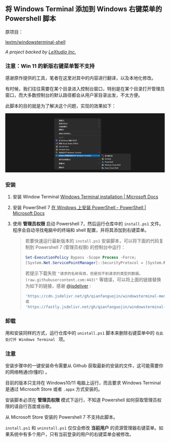 ## 将 Windows Terminal 添加到 Windows 右键菜单的 Powershell 脚本

原项目：

[lextm/windowsterminal-shell](https://github.com/lextm/windowsterminal-shell) 

*A project backed by [LeXtudio Inc.](https://www.lextudio.com)* 

### 注意：Win 11 的新版右键菜单暂不支持
感谢原作提供的工具，笔者在这里对其中的内容进行翻译，以及本地化修改。

有时候，我们往往需要在某个目录进入控制台窗口，特别是在某个目录打开管理员窗口，而大多数控制台的默认路径都会从用户家目录出发，不太方便。

此脚本的目的就是为了解决这个问题，实现的效果如下：

![image-20211103204906670](default.jpg)

### 安装

1. 安装 Window Terminal [Windows Terminal installation | Microsoft Docs](https://github.com/microsoft/terminal)

2. 安装 PowerShell 7  [在 Windows 上安装 PowerShell - PowerShell | Microsoft Docs](https://docs.microsoft.com/zh-cn/powershell/scripting/install/installing-powershell-on-windows)

3. 使用 **管理员权限** 启动 Powershell 7，然后运行仓库中的 `install.ps1` 文件。程序会自动寻找电脑中的终端和 shell 配置，并将其添加到右键菜单。

   > 若要快速运行最新版本的 `install.ps1` 安装脚本，可以将下面的代码复制到 Powershell 7 (管理员权限) 的控制台中运行：
   >
   > ```powershell
   > Set-ExecutionPolicy Bypass -Scope Process -Force; 
   > [System.Net.ServicePointManager]::SecurityProtocol = [System.Net.ServicePointManager]::SecurityProtocol -bor 3072; iex ((New-Object System.Net.WebClient).DownloadString('https://raw.githubusercontent.com/qianfanguojin/windowsterminal-menu/master/install.ps1'))
   > ```
   >
   > 若提示下载失败 `"请求的名称有效，但是找不到请求的类型的数据。 (raw.githubusercontent.com:443)"` 等错误，可以将上面的链接替换为如下的链接，感谢 [@jsdeliver](https://cdn.jsdelivr.net/gh) :
   >
   > ```powershell
   > 'https://cdn.jsdelivr.net/gh/qianfanguojin/windowsterminal-menu/install.ps1'
   > 或
   > 'https://fastly.jsdelivr.net/gh/qianfanguojin/windowsterminal-menu/install.ps1'
   > ```
   >
   > 

### 卸载

用和安装同样的方式，运行仓库中的 `unistall.ps1` 脚本来删除右键菜单中的 `在此处打开 Windows Terminal ` 项。

### 注意

安装步骤中的一键安装命令需要从 Github 获取最新的安装的文件，这可能需要你的网络畅通(你懂的) 。

目前的版本只支持在 Windows10/11 电脑上运行，而且要求 Windows Terminal 是通过 Microsoft Store 或者 `.appx` 方式安装的。

安装脚本必须在 **管理员权限** 模式下运行，不知道 Powershell 如何获取管理员权限的请自行百度或谷歌。

从 Microsoft Store 安装的 Powershell 7 不支持此脚本。

`install.ps1` 和 `uninstall.ps1` 仅仅会修改 **当前用户** 的资源管理器右键菜单。如果系统中有多个用户，只有当前登录的用户的右键菜单会被修改。

